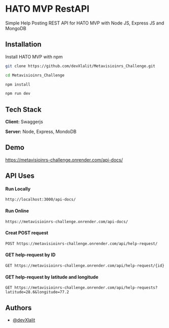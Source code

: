 
# HATO MVP RestAPI

Simple Help Posting REST API for HATO MVP with Node JS, Express JS and MongoDB


## Installation

Install HATO MVP with npm

```bash
git clone https://github.com/devXlalit/Metavisioinrs_Challenge.git
```
```bash
cd Metavisioinrs_Challenge
```
```bash
npm install
```  
```bash
npm run dev
```
## Tech Stack

**Client:** Swaggerjs

**Server:** Node, Express, MondoDB


## Demo
https://metavisioinrs-challenge.onrender.com/api-docs/
## API Uses
#### Run Locally

```http
http://localhost:3000/api-docs/
```

#### Run Online
```http
https://metavisioinrs-challenge.onrender.com/api-docs/ 
```

#### Creat POST request
```http
POST https://metavisioinrs-challenge.onrender.com/api/help-request/
```
#### GET help-request by ID
```http
GET https://metavisioinrs-challenge.onrender.com/api/help-request/{id}
```
#### GET help-request by latitude and longitude
```http
GET https://metavisioinrs-challenge.onrender.com/api/help-requests?latitude=28.6&longitude=77.2
```
## Authors

- [@devXlalit](https://github.com/devXlalit)

